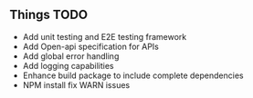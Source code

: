 ## Things TODO

- Add unit testing and E2E testing framework
- Add Open-api specification for APIs
- Add global error handling
- Add logging capabilities
- Enhance build package to include complete dependencies
- NPM install fix WARN issues
